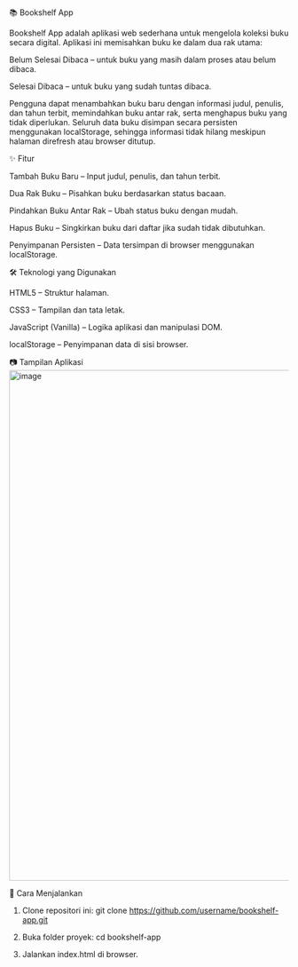 📚 Bookshelf App

Bookshelf App adalah aplikasi web sederhana untuk mengelola koleksi buku secara digital.
Aplikasi ini memisahkan buku ke dalam dua rak utama:

Belum Selesai Dibaca – untuk buku yang masih dalam proses atau belum dibaca.

Selesai Dibaca – untuk buku yang sudah tuntas dibaca.

Pengguna dapat menambahkan buku baru dengan informasi judul, penulis, dan tahun terbit, memindahkan buku antar rak, serta menghapus buku yang tidak diperlukan. Seluruh data buku disimpan secara persisten menggunakan localStorage, sehingga informasi tidak hilang meskipun halaman direfresh atau browser ditutup.

✨ Fitur

Tambah Buku Baru – Input judul, penulis, dan tahun terbit.

Dua Rak Buku – Pisahkan buku berdasarkan status bacaan.

Pindahkan Buku Antar Rak – Ubah status buku dengan mudah.

Hapus Buku – Singkirkan buku dari daftar jika sudah tidak dibutuhkan.

Penyimpanan Persisten – Data tersimpan di browser menggunakan localStorage.

🛠 Teknologi yang Digunakan

HTML5 – Struktur halaman.

CSS3 – Tampilan dan tata letak.

JavaScript (Vanilla) – Logika aplikasi dan manipulasi DOM.

localStorage – Penyimpanan data di sisi browser.

📷 Tampilan Aplikasi
<img width="970" height="920" alt="image" src="https://github.com/user-attachments/assets/d23ceda4-f62f-41fc-bee1-2ef13c498968" />

🚀 Cara Menjalankan

1. Clone repositori ini:
git clone https://github.com/username/bookshelf-app.git

2. Buka folder proyek:
cd bookshelf-app

3. Jalankan index.html di browser.

